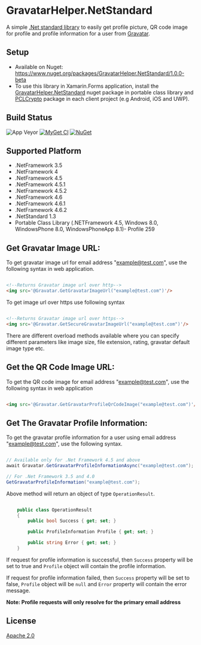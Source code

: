 ﻿# GravatarHelper.NetStandard

A simple [.Net standard library](https://docs.microsoft.com/en-us/dotnet/articles/standard/library) to easily get profile picture, QR code image for profile and profile information for a user from [Gravatar](http://en.gravatar.com/).


## Setup
- Available on Nuget: https://www.nuget.org/packages/GravatarHelper.NetStandard/1.0.0-beta
- To use this library in Xamarin.Forms application, install the [GravatarHelper.NetStandard](https://www.nuget.org/packages/GravatarHelper.NetStandard/1.0.0-beta) nuget package in portable class library and [PCLCrypto](https://www.nuget.org/packages/PCLCrypto/) package in each client project (e.g Android, iOS and UWP).

## Build Status

![App Veyor](https://ci.appveyor.com/api/projects/status/9gwwfn9lb0bxq846?svg=true)
[![MyGet CI](https://img.shields.io/myget/manojkulkarni30/v/GravatarHelper.NetStandard.svg)](http://myget.org/gallery/manojkulkarni30)
[![NuGet](https://img.shields.io/nuget/v/GravatarHelper.NetStandard.svg)](https://www.nuget.org/packages/GravatarHelper.NetStandard/)

## Supported Platform
- .NetFramework 3.5
- .NetFramework 4
- .NetFramework 4.5
- .NetFramework 4.5.1
- .NetFramework 4.5.2
- .NetFramework 4.6
- .NetFramework 4.6.1
- .NetFramework 4.6.2
- .NetStandard 1.3
- Portable Class Library (.NETFramework 4.5, Windows 8.0, WindowsPhone 8.0, WindowsPhoneApp 8.1)- Profile 259

## Get Gravatar Image URL:

To get gravatar image url for email address "[example@test.com](mailto:example@test.com)", use the following syntax in web application.

```html

<!--Returns Gravatar image url over http-->
<img src='@Gravatar.GetGravatarImageUrl("example@test.com")'/>

```
To get image url over https use following syntax
```html

<!--Returns Gravatar image url over https-->
<img src='@Gravatar.GetSecureGravatarImageUrl("example@test.com")'/>

```
There are different overload methods available where you can specify different parameters like image size, file extension, rating, gravatar default image type etc. 

## Get the QR Code Image URL:

To get the QR code image for email address "[example@test.com](mailto:example@test.com)", use the following syntax in web application

```html

<img src='@Gravatar.GetGravatarProfileQrCodeImage("example@test.com")'/>

```

## Get The Gravatar Profile Information:

To get the gravatar profile information for a user using email address "[example@test.com](mailto:example@test.com)", use the following syntax.

```csharp

// Available only for .Net Framework 4.5 and above
await Gravatar.GetGravatarProfileInformationAsync("example@test.com");

// For .Net Framework 3.5 and 4.0
GetGravatarProfileInformation("example@test.com");

```
Above method will return an object of type ```OperationResult```. 

```csharp

    public class OperationResult
    {
        public bool Success { get; set; }

        public ProfileInformation Profile { get; set; }

        public string Error { get; set; }
    }

```
If request for profile information is successful, then ```Success``` property will be set to true and ```Profile``` object will contain the profile information.

If request for profile information failed, then ```Success``` property will be set to false, ```Profile``` object will be ```null``` and ```Error``` property will contain the error message.

**Note: Profile requests will only resolve for the primary email address**

## License

[Apache 2.0](https://github.com/manojkulkarni30/GravatarHelper.NetStandard/blob/master/License.txt)
